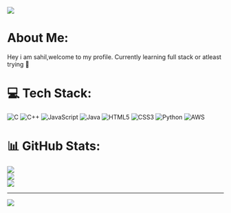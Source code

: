 ![](https://i.gifer.com/YT02.gif)

#  About Me:
Hey i am sahil,welcome to my profile. Currently learning full stack or atleast trying 🦍


# 💻 Tech Stack:
![C](https://img.shields.io/badge/c-%2300599C.svg?style=for-the-badge&logo=c&logoColor=white) ![C++](https://img.shields.io/badge/c++-%2300599C.svg?style=for-the-badge&logo=c%2B%2B&logoColor=white) ![JavaScript](https://img.shields.io/badge/javascript-%23323330.svg?style=for-the-badge&logo=javascript&logoColor=%23F7DF1E) ![Java](https://img.shields.io/badge/java-%23ED8B00.svg?style=for-the-badge&logo=openjdk&logoColor=white) ![HTML5](https://img.shields.io/badge/html5-%23E34F26.svg?style=for-the-badge&logo=html5&logoColor=white) ![CSS3](https://img.shields.io/badge/css3-%231572B6.svg?style=for-the-badge&logo=css3&logoColor=white) ![Python](https://img.shields.io/badge/python-3670A0?style=for-the-badge&logo=python&logoColor=ffdd54) ![AWS](https://img.shields.io/badge/AWS-%23FF9900.svg?style=for-the-badge&logo=amazon-aws&logoColor=white)
# 📊 GitHub Stats:
![](https://github-readme-stats.vercel.app/api?username=SahilWMI&theme=synthwave&hide_border=false&include_all_commits=false&count_private=true)<br/>
![](https://github-readme-streak-stats.herokuapp.com/?user=SahilWMI&theme=synthwave&hide_border=false)<br/>
![](https://github-readme-stats.vercel.app/api/top-langs/?username=SahilWMI&theme=synthwave&hide_border=false&include_all_commits=false&count_private=true&layout=compact)

---
[![](https://visitcount.itsvg.in/api?id=SahilWMI&icon=5&color=11)](https://visitcount.itsvg.in)

<!-- Proudly created with GPRM ( https://gprm.itsvg.in ) -->
